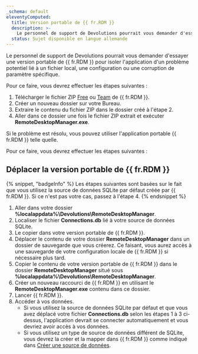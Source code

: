 ```yaml
---
_schema: default
eleventyComputed:
  title: Version portable de {{ fr.RDM }}
  description: >-
    Le personnel de support de Devolutions pourrait vous demander d'essayer une version portable de {{ fr.RDM }} pour isoler l'application d'un problème potentiel lié à un fichier local, une configuration ou une corruption de paramètre spécifique.
  status: Sujet disponible en langue allemande
---
```

Le personnel de support de Devolutions pourrait vous demander d'essayer une version portable de {{ fr.RDM }} pour isoler l'application d'un problème potentiel lié à un fichier local, une configuration ou une corruption de paramètre spécifique.

Pour ce faire, vous devrez effectuer les étapes suivantes :

1. Télécharger le fichier ZIP [Free](https://devolutions.net/remote-desktop-manager/home/downloadfree) ou [Team](https://devolutions.net/remote-desktop-manager/home/downloadenterprise) de {{ fr.RDM }}.
2. Créer un nouveau dossier sur votre Bureau.
3. Extraire le contenu du fichier ZIP dans le dossier créé à l'étape 2.
4. Aller dans ce dossier une fois le fichier ZIP extrait et exécuter **RemoteDesktopManager.exe**.

Si le problème est résolu, vous pouvez utiliser l'application portable {{ fr.RDM }} telle quelle.

Pour ce faire, vous devrez effectuer les étapes suivantes :

## Déplacer la version portable de {{ fr.RDM }}

{% snippet, "badgeInfo" %}
Les étapes suivantes sont basées sur le fait que vous utilisez la source de données SQLite par défaut créée par {{ fr.RDM }}. Si ce n'est pas votre cas, passez à l'étape 4.
{% endsnippet %}

1. Aller dans votre dossier **%localappdata%\\Devolutions\\RemoteDesktopManager**.
2. Localiser le fichier **Connections.db** lié à votre source de données SQLite.
3. Le copier dans votre version portable de {{ fr.RDM }}.
4. Déplacer le contenu de votre dossier **RemoteDesktopManager** dans un dossier de sauvegarde que vous créerez. Ce faisant, vous aurez accès à une sauvegarde de votre configuration locale de {{ fr.RDM }} si nécessaire plus tard.
5. Copier le contenu de votre version portable de {{ fr.RDM }} dans le dossier **RemoteDesktopManager** situé sous **%localappdata%\\Devolutions\\RemoteDesktopManager**.
6. Créer un nouveau raccourci de {{ fr.RDM }} en utilisant le **RemoteDesktopManager.exe** contenu dans ce dossier.
7. Lancer {{ fr.RDM }}.
8. Accéder à vos données.
   * Si vous utilisez la source de données SQLite par défaut et que vous avez déplacé votre fichier **Connections.db** selon les étapes 1 à 3 ci-dessus, l'application devrait se connecter automatiquement et vous devriez avoir accès à vos données.
   * Si vous utilisez un type de source de données différent de SQLite, vous devrez la créer et la mapper dans {{ fr.RDM }} comme indiqué dans [Créer une source de données](/rdm/windows/data-sources/create-new-data-source/).
